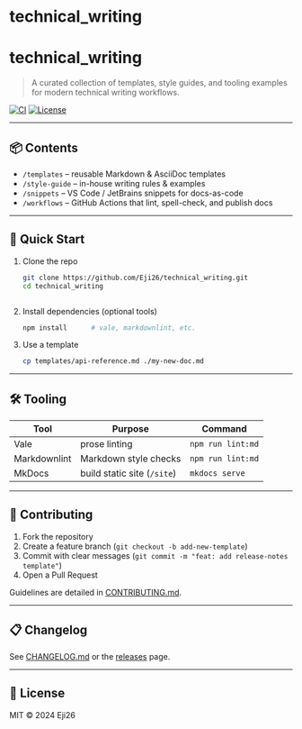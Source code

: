 # technical_writing
# technical_writing

> A curated collection of templates, style guides, and tooling examples for modern technical writing workflows.

[![CI](https://github.com/Eji26/technical_writing/workflows/CI/badge.svg)](https://github.com/Eji26/technical_writing/actions)
[![License](https://img.shields.io/badge/license-MIT-green)](LICENSE)

---

## 📦 Contents

- `/templates` – reusable Markdown & AsciiDoc templates  
- `/style-guide` – in-house writing rules & examples  
- `/snippets` – VS Code / JetBrains snippets for docs-as-code  
- `/workflows` – GitHub Actions that lint, spell-check, and publish docs  

---

## 🚀 Quick Start

1. Clone the repo  
   ```bash
   git clone https://github.com/Eji26/technical_writing.git
   cd technical_writing



2. Install dependencies (optional tools)  
   ```bash
   npm install      # vale, markdownlint, etc.
   ```

3. Use a template  
   ```bash
   cp templates/api-reference.md ./my-new-doc.md
   ```

---

## 🛠️ Tooling

| Tool        | Purpose                            | Command            |
|-------------|------------------------------------|--------------------|
| Vale        | prose linting                      | `npm run lint:md`  |
| Markdownlint| Markdown style checks              | `npm run lint:md`  |
| MkDocs      | build static site (`/site`)        | `mkdocs serve`     |

---

## 🤝 Contributing

1. Fork the repository  
2. Create a feature branch (`git checkout -b add-new-template`)  
3. Commit with clear messages (`git commit -m "feat: add release-notes template"`)  
4. Open a Pull Request

Guidelines are detailed in [CONTRIBUTING.md](CONTRIBUTING.md).

---

## 📋 Changelog

See [CHANGELOG.md](CHANGELOG.md) or the [releases](https://github.com/Eji26/technical_writing/releases) page.

---

## 📄 License

MIT © 2024 Eji26
```
